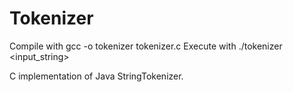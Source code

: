 # Tokenizer

Compile with gcc -o tokenizer tokenizer.c
Execute with ./tokenizer <delimiters> <input_string>

C implementation of Java StringTokenizer.
